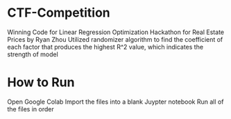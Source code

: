 # CTF-Competition
Winning Code for Linear Regression Optimization Hackathon for Real Estate Prices by Ryan Zhou 
Utilized randomizer algorithm to find the coefficient of each factor that produces the highest R^2 value, which indicates the strength of model
# How to Run
Open Google Colab
Import the files into a blank Juypter notebook
Run all of the files in order
